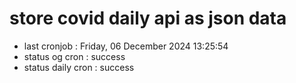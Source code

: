 # store covid daily api as json data

- last cronjob : Friday, 06 December 2024 13:25:54
- status og cron : success
- status daily cron : success
      
      